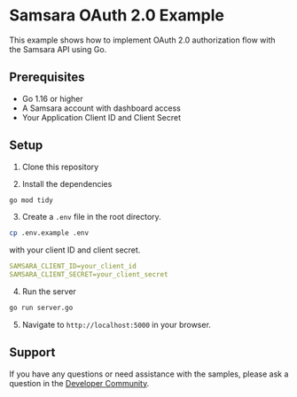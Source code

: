 # Samsara OAuth 2.0 Example

This example shows how to implement OAuth 2.0 authorization flow with the Samsara API using Go.

## Prerequisites

- Go 1.16 or higher
- A Samsara account with dashboard access
- Your Application Client ID and Client Secret

## Setup

1. Clone this repository

2. Install the dependencies

```bash
go mod tidy
```

3. Create a `.env` file in the root directory.

```sh
cp .env.example .env
```

with your client ID and client secret.

```yaml
SAMSARA_CLIENT_ID=your_client_id
SAMSARA_CLIENT_SECRET=your_client_secret
```

4. Run the server

```bash
go run server.go
```

5. Navigate to `http://localhost:5000` in your browser.

## Support

If you have any questions or need assistance with the samples, please ask a question in the [Developer Community](https://developers.samsara.com/discuss).